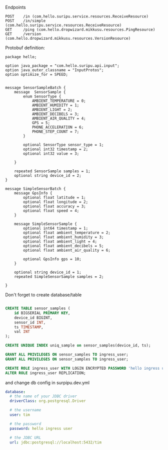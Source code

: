 Endpoints

    POST    /in (com.hello.suripu.service.resources.ReceiveResource)
    POST    /in/simple (com.hello.suripu.service.resources.ReceiveResource)
    GET     /ping (com.hello.dropwizard.mikkusu.resources.PingResource)
    GET     /version (com.hello.dropwizard.mikkusu.resources.VersionResource)


Protobuf definition:


````
package hello;

option java_package = "com.hello.suripu.api.input";
option java_outer_classname = "InputProtos";
option optimize_for = SPEED;


message SensorSampleBatch {
    message  SensorSample {
        enum SensorType {
            AMBIENT_TEMPERATURE = 0;
            AMBIENT_HUMIDITY = 1;
            AMBIENT_LIGHT = 2;
            AMBIENT_DECIBELS = 3;
            AMBIENT_AIR_QUALITY = 4;
            GPS = 5;
            PHONE_ACCELERATION = 6;
            PHONE_STEP_COUNT = 7;
        }

        optional SensorType sensor_type = 1;
        optional int32 timestamp = 2;
        optional int32 value = 3;

    }

    repeated SensorSample samples = 1;
    optional string device_id = 2;
}

message SimpleSensorBatch {
    message GpsInfo {
        optional float latitude = 1;
        optional float longitude = 2;
        optional float accuracy = 3;
        optional float speed = 4;
    }

    message SimpleSensorSample {
        optional int64 timestamp = 1;
        optional float ambient_temperature = 2;
        optional float ambient_humidity = 3;
        optional float ambient_light = 4;
        optional float ambient_decibels = 5;
        optional float ambient_air_quality = 6;

        optional GpsInfo gps = 10;
    }

    optional string device_id = 1;
    repeated SimpleSensorSample samples = 2;

}
````



Don't forget to create database/table

````sql

CREATE TABLE sensor_samples (
    id BIGSERIAL PRIMARY KEY,
    device_id BIGINT,
    sensor_id INT,
    ts TIMESTAMP,
    val INT
);

CREATE UNIQUE INDEX uniq_sample on sensor_samples(device_id, ts);

GRANT ALL PRIVILEGES ON sensor_samples TO ingress_user;
GRANT ALL PRIVILEGES ON sensor_samples TO ingress_user;

CREATE ROLE ingress_user WITH LOGIN ENCRYPTED PASSWORD 'hello ingress user' CREATEDB;
ALTER ROLE ingress_user REPLICATION;
````

and change db config in surpipu.dev.yml

```yaml
database:
  # the name of your JDBC driver
  driverClass: org.postgresql.Driver

  # the username
  user: tim

  # the password
  password: hello ingress user

  # the JDBC URL
  url: jdbc:postgresql://localhost:5432/tim
````